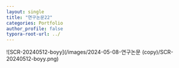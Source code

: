 ```yaml
---
layout: single
title: "연구논문22"
categories: Portfolio
author_profile: false
typora-root-url: ../
---
```


![SCR-20240512-boyy](/images/2024-05-08-연구논문 (copy)/SCR-20240512-boyy.png)
